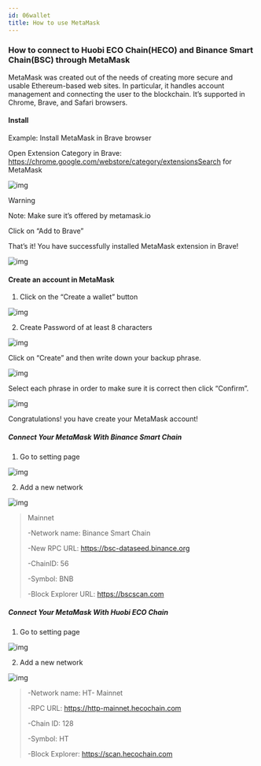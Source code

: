```yaml
---
id: 06wallet
title: How to use MetaMask
---
```

### How to connect to Huobi ECO Chain(HECO) and Binance Smart Chain(BSC) through MetaMask
MetaMask was created out of the needs of creating more secure and usable Ethereum-based web sites. In particular, it handles account management and connecting the user to the blockchain. It’s supported in Chrome, Brave, and Safari browsers.

#### Install

Example: Install MetaMask in Brave browser

Open Extension Category in Brave: https://chrome.google.com/webstore/category/extensionsSearch for MetaMask

![img](../static/img/metamask_01.png)

Warning

Note: Make sure it’s offered by metamask.io

Click on “Add to Brave”

That’s it! You have successfully installed MetaMask extension in Brave!

![img](../static/img/metamask_02.png)

#### Create an account in MetaMask

1. Click on the “Create a wallet” button

![img](../static/img/metamask_03.png)

2. Create Password of at least 8 characters

![img](../static/img/metamask_04.png)

Click on “Create” and then write down your backup phrase.

![img](../static/img/metamask_05.png)

Select each phrase in order to make sure it is correct then click “Confirm”.

![img](../static/img/metamask_06.png)

Congratulations! you have create your MetaMask account!

##### Connect Your MetaMask With Binance Smart Chain

1. Go to setting page

![img](../static/img/metamask_07.png)

2. Add a new network

![img](../static/img/metamask_08.png)

>Mainnet
>
>-Network name: Binance Smart Chain
>
>-New RPC URL: https://bsc-dataseed.binance.org
>
>-ChainID: 56
>
>-Symbol: BNB
>
>-Block Explorer URL: https://bscscan.com

##### Connect Your MetaMask With Huobi ECO Chain

1. Go to setting page

![img](../static/img/metamask_09.png)

2. Add a new network

![img](../static/img/metamask_10.png)

>-Network name: HT- Mainnet
>
>-RPC URL: https://http-mainnet.hecochain.com
>
>-Chain ID: 128
>
>-Symbol: HT
>
>-Block Explorer: https://scan.hecochain.com